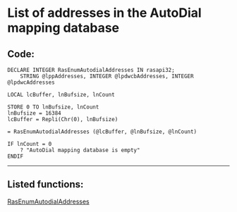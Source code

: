 
# List of addresses in the AutoDial mapping database

## Code:
```foxpro  
DECLARE INTEGER RasEnumAutodialAddresses IN rasapi32;
	STRING @lppAddresses, INTEGER @lpdwcbAddresses, INTEGER @lpdwcAddresses

LOCAL lcBuffer, lnBufsize, lnCount

STORE 0 TO lnBufsize, lnCount
lnBufsize = 16384
lcBuffer = Repli(Chr(0), lnBufsize)

= RasEnumAutodialAddresses (@lcBuffer, @lnBufsize, @lnCount)

IF lnCount = 0
	? "AutoDial mapping database is empty"
ENDIF  
```  
***  


## Listed functions:
[RasEnumAutodialAddresses](../libraries/rasapi32/RasEnumAutodialAddresses.md)  

